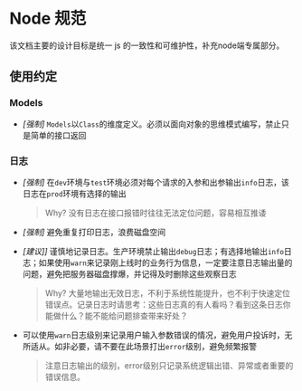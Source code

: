 # Node 规范

该文档主要的设计目标是统一 js 的一致性和可维护性，补充node端专属部分。

## 使用约定

### Models

- _\[强制]_ `Models`以`Class`的维度定义。必须以面向对象的思维模式编写，禁止只是简单的接口返回

### 日志

- _\[强制]_ 在`dev`环境与`test`环境必须对每个请求的入参和出参输出`info`日志，该日志在`prod`环境有选择的输出

  > Why? 没有日志在接口报错时往往无法定位问题，容易相互推诿

- _\[强制]_ 避免重复打印日志，浪费磁盘空间

- _\[建议]]_ 谨慎地记录日志。生产环境禁止输出`debug`日志；有选择地输出`info`日志；如果使用`warn`来记录刚上线时的业务行为信息，一定要注意日志输出量的问题，避免把服务器磁盘撑爆，并记得及时删除这些观察日志

  > Why? 大量地输出无效日志，不利于系统性能提升，也不利于快速定位错误点。记录日志时请思考：这些日志真的有人看吗？看到这条日志你能做什么？能不能给问题排查带来好处？

- 可以使用`warn`日志级别来记录用户输入参数错误的情况，避免用户投诉时，无所适从。如非必要，请不要在此场景打出`error`级别，避免频繁报警

  > 注意日志输出的级别，error级别只记录系统逻辑出错、异常或者重要的错误信息。
